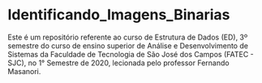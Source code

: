 # Identificando_Imagens_Binarias
Este é um repositório referente ao curso de Estrutura de Dados (ED), 3º semestre do curso de ensino superior de Análise e Desenvolvimento de Sistemas da Faculdade de Tecnologia de São José dos Campos (FATEC - SJC), no 1° Semestre de 2020, lecionada pelo professor Fernando Masanori.
